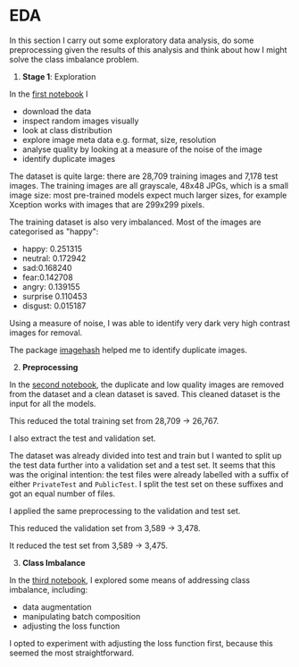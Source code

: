 # EDA

In this section I carry out some exploratory data analysis, do some preprocessing given the results of this analysis and think about how I might solve the class imbalance problem.

1. **Stage 1**: Exploration

In the [first notebook](01_exploratory_data_analysis.ipynb) I 
- download the data
- inspect random images visually 
- look at class distribution
- explore image meta data e.g. format, size, resolution
- analyse quality by looking at a measure of the noise of the image
- identify duplicate images

The dataset is quite large: there are 28,709 training images and 7,178 test images. The training images are all grayscale, 48x48 JPGs, which is a small image size: most pre-trained models expect much larger sizes, for example Xception works with images that are 299x299 pixels.

The training dataset is also very imbalanced. Most of the images are categorised as "happy": 
- happy: 0.251315
- neutral: 0.172942
- sad:0.168240
- fear:0.142708
- angry: 0.139155
- surprise 0.110453
- disgust: 0.015187

Using a measure of noise, I was able to identify very dark very high contrast images for removal.

The package [imagehash](https://github.com/JohannesBuchner/imagehash) helped me to identify duplicate images.

2. **Preprocessing**

In the [second notebook](./02_preprocessing.ipynb), the duplicate and low quality images are removed from the dataset and a clean dataset is saved. This cleaned dataset is the input for all the models.

This reduced the total training set from 28,709 -> 26,767.

I also extract the test and validation set.

The dataset was already divided into test and train but I wanted to split up the test data further into a validation set and a test set. It seems that this was the original intention: the test files were already labelled with a suffix of either `PrivateTest` and `PublicTest`. I split the test set on these suffixes and got an equal number of files.

I applied the same preprocessing to the validation and test set.

This reduced the validation set from 3,589 -> 3,478.

It reduced the test set from 3,589 -> 3,475.


3. **Class Imbalance**

In the [third notebook](./03_class_imbalance.ipynb), I explored some means of addressing class imbalance, including:

- data augmentation
- manipulating batch composition
- adjusting the loss function

I opted to experiment with adjusting the loss function first, because this seemed the most straightforward.